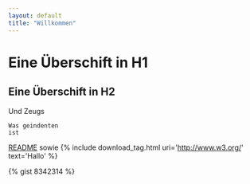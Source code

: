 ```yaml
---
layout: default
title: "Willkommen"
---
```



# Eine Überschift in H1

## Eine Überschift in H2

Und Zeugs

	Was geindenten 
	ist

[README](README) sowie {% include download_tag.html uri='http://www.w3.org/' text='Hallo' %}

{% gist 8342314 %}

